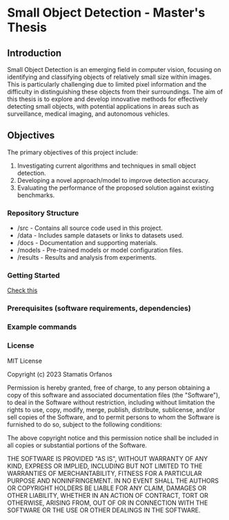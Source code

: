 # Small Object Detection - Master's Thesis

## Introduction
Small Object Detection is an emerging field in computer vision, focusing on identifying and classifying objects of relatively small size within images. This is particularly challenging due to limited pixel information and the difficulty in distinguishing these objects from their surroundings. The aim of this thesis is to explore and develop innovative methods for effectively detecting small objects, with potential applications in areas such as surveillance, medical imaging, and autonomous vehicles.

## Objectives
The primary objectives of this project include:

1. Investigating current algorithms and techniques in small object detection.
2. Developing a novel approach/model to improve detection accuracy.
3. Evaluating the performance of the proposed solution against existing benchmarks.

### Repository Structure
- /src - Contains all source code used in this project.
- /data - Includes sample datasets or links to datasets used.
- /docs - Documentation and supporting materials.
- /models - Pre-trained models or model configuration files.
- /results - Results and analysis from experiments.


### Getting Started
[Check this](https://github.com/dk-liang/Awesome-Visual-Transformer)

### Prerequisites (software requirements, dependencies)


### Example commands


### License
MIT License

Copyright (c) 2023 Stamatis Orfanos

Permission is hereby granted, free of charge, to any person obtaining a copy of this software and associated documentation files (the "Software"), to deal
in the Software without restriction, including without limitation the rights to use, copy, modify, merge, publish, distribute, sublicense, and/or sell
copies of the Software, and to permit persons to whom the Software is furnished to do so, subject to the following conditions:

The above copyright notice and this permission notice shall be included in all
copies or substantial portions of the Software.

THE SOFTWARE IS PROVIDED "AS IS", WITHOUT WARRANTY OF ANY KIND, EXPRESS OR
IMPLIED, INCLUDING BUT NOT LIMITED TO THE WARRANTIES OF MERCHANTABILITY,
FITNESS FOR A PARTICULAR PURPOSE AND NONINFRINGEMENT. IN NO EVENT SHALL THE
AUTHORS OR COPYRIGHT HOLDERS BE LIABLE FOR ANY CLAIM, DAMAGES OR OTHER
LIABILITY, WHETHER IN AN ACTION OF CONTRACT, TORT OR OTHERWISE, ARISING FROM,
OUT OF OR IN CONNECTION WITH THE SOFTWARE OR THE USE OR OTHER DEALINGS IN THE
SOFTWARE.

